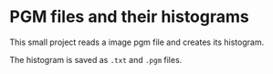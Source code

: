 # PGM files and their histograms

This small project reads a image pgm file and creates its histogram.

The histogram is saved as `.txt` and `.pgm` files.